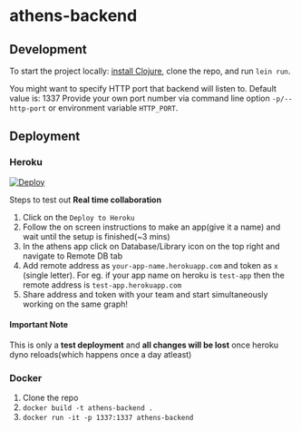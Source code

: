 # athens-backend

## Development

To start the project locally: [install Clojure](https://purelyfunctional.tv/guide/how-to-install-clojure/), clone the repo, and run `lein run`.

You might want to specify HTTP port that backend will listen to.
Default value is: 1337
Provide your own port number via command line option `-p/--http-port`
or environment variable `HTTP_PORT`.

## Deployment

### Heroku

[![Deploy](https://www.herokucdn.com/deploy/button.svg)](https://heroku.com/deploy)


Steps to test out **Real time collaboration**
1. Click on the `Deploy to Heroku`
2. Follow the on screen instructions to make an app(give it a name) and wait until the setup is finished(~3 mins)
3. In the athens app click on Database/Library icon on the top right and navigate to Remote DB tab
4. Add remote address as `your-app-name.herokuapp.com` and token as `x` (single letter). For eg. if your app name on heroku is `test-app` then the remote address is `test-app.herokuapp.com`
5. Share address and token with your team and start simultaneously working on the same graph!

#### Important Note

This is only a **test deployment** and **all changes will be lost** once heroku dyno reloads(which happens once a day atleast)

### Docker

1. Clone the repo
2. `docker build -t athens-backend .`
3. `docker run -it -p 1337:1337 athens-backend`

